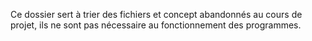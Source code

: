 Ce dossier sert à trier des fichiers et concept abandonnés au cours de projet, ils ne sont pas nécessaire au fonctionnement des programmes.
